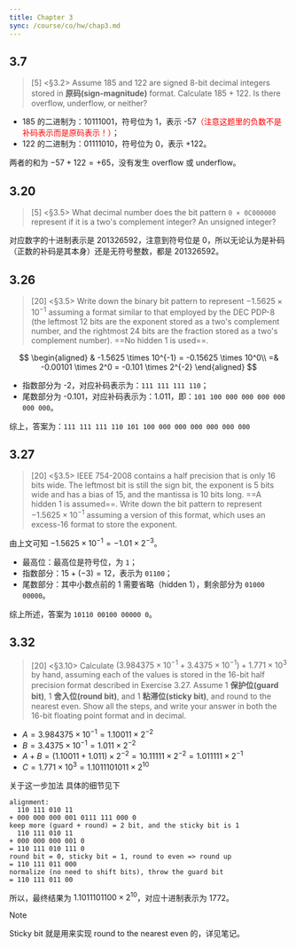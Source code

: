 ```yaml
---
title: Chapter 3
sync: /course/co/hw/chap3.md
---
```


## 3.7

> [5] <§3.2> Assume 185 and 122 are signed 8-bit decimal integers stored in **原码(sign-magnitude)** format. Calculate 185 + 122. Is there overflow, underflow, or neither?

- 185 的二进制为：10111001，符号位为 1，表示 -57<span style="color:red">（注意这题里的负数不是补码表示而是原码表示！）</span>；
- 122 的二进制为：01111010，符号位为 0，表示 +122。

两者的和为 $-57+122=+65$，没有发生 overflow 或 underflow。

## 3.20

> [5] <§3.5> What decimal number does the bit pattern `0 × 0C000000` represent if it is a two's complement integer? An unsigned integer?

对应数字的十进制表示是 201326592，注意到符号位是 0，所以无论认为是补码（正数的补码是其本身）还是无符号整数，都是 201326592。

## 3.26

> [20] <§3.5> Write down the binary bit pattern to represent $-1.5625 \times 10^{-1}$ assuming a format similar to that employed by the DEC PDP-8 (the leftmost 12 bits are the exponent stored as a two's complement number, and the rightmost 24 bits are the fraction stored as a two's complement number). ==No hidden 1 is used==.

$$
\begin{aligned}
& -1.5625 \times 10^{-1} = -0.15625 \times 10^0\\
=& -0.00101 \times 2^0 = -0.101 \times 2^{-2}
\end{aligned}
$$

- 指数部分为 -2，对应补码表示为：`111 111 111 110`；
- 尾数部分为 -0.101，对应补码表示为：1.011，即：`101 100 000 000 000 000 000 000`。

综上，答案为：`111 111 111 110 101 100 000 000 000 000 000 000`

## 3.27

> [20] <§3.5> IEEE 754-2008 contains a half precision that is only 16 bits wide. The leftmost bit is still the sign bit, the exponent is 5 bits wide and has a bias of 15, and the mantissa is 10 bits long. ==A hidden 1 is assumed==. Write down the bit pattern to represent $-1.5625 \times 10^{-1}$ assuming a version of this format, which uses an excess-16 format to store the exponent.

由上文可知 $-1.5625 \times 10^{-1} = -1.01 \times 2^{-3}$。

- 最高位：最高位是符号位，为 `1`；
- 指数部分：$15+(-3)=12$，表示为 `01100`；
- 尾数部分：其中小数点前的 $1$ 需要省略（hidden 1），剩余部分为 `01000 00000`。

综上所述，答案为 `10110 00100 00000 0`。

## 3.32

> [20] <§3.10> Calculate $(3.984375 \times 10^{-1} + 3.4375 \times 10^{-1}) + 1.771 \times 10^{3}$ by hand, assuming each of the values is stored in the 16-bit half precision format described in Exercise 3.27. Assume 1 **保护位(guard bit)**, 1 **舍入位(round bit)**, and 1 **粘滞位(sticky bit)**, and round to the nearest even. Show all the steps, and write your answer in both the 16-bit floating point format and in decimal.

- $A=3.984375 \times 10^{-1} = 1.10011 \times 2^{-2}$
- $B=3.4375 \times 10^{-1} = 1.011 \times 2^{-2}$
- $A+B=(1.10011 + 1.011) \times 2^{-2} = 10.11111 \times 2^{-2} = 1.011111 \times 2^{-1}$
- $C=1.771 \times 10^{3} = 1.1011101011 \times 2^{10}$

关于这一步加法 具体的细节见下

```plain
alignment:
  110 111 010 11
+ 000 000 000 001 0111 111 000 0
keep more (guard + round) = 2 bit, and the sticky bit is 1
  110 111 010 11
+ 000 000 000 001 0
= 110 111 010 111 0
round bit = 0, sticky bit = 1, round to even => round up
= 110 111 011 000
normalize (no need to shift bits), throw the guard bit
= 110 111 011 00
```

所以，最终结果为 $1.1011101100 \times 2^{10}$，对应十进制表示为 $1772$。

> [!note]
> Sticky bit 就是用来实现 round to the nearest even 的，详见笔记。
